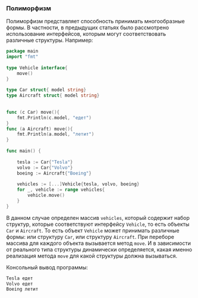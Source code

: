 ### Полиморфизм

Полиморфизм представляет способность принимать многообразные формы. В частности, в предыдущих статьях было рассмотрено использование интерфейсов, которым могут соответствовать различные структуры. Например:
```go
package main
import "fmt"
  
type Vehicle interface{
    move()
}
 
type Car struct{ model string}
type Aircraft struct{ model string}
  
  
func (c Car) move(){
    fmt.Println(c.model, "едет")
}
func (a Aircraft) move(){
    fmt.Println(a.model, "летит")
}
  
func main() {
      
    tesla := Car{"Tesla"}
    volvo := Car{"Volvo"}
    boeing := Aircraft{"Boeing"}
     
    vehicles := [...]Vehicle{tesla, volvo, boeing}
    for _, vehicle := range vehicles{
        vehicle.move()
    }
}
```
В данном случае определен массив `vehicles`, который содержит набор структур, которые соответствуют интерфейсу `Vehicle`, то есть объекты `Car` и `Aircraft`. То есть объект `Vehicle` может принимать различные формы: или структуру `Car`, или структуру `Aircraft`. При переборе массива для каждого объекта вызывается метод `move`. И в зависимости от реального типа структуры динамически определяется, какая именно реализация метода `move` для какой структуры должна вызываться.

Консольный вывод программы:
```go
Tesla едет
Volvo едет
Boeing летит
```